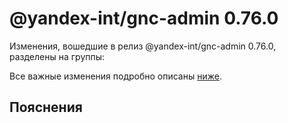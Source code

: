# @yandex-int/gnc-admin 0.76.0

<!-- ЧЕЛОВЕЧЕСКОЕ ВСТУПЛЕНИЕ -->

Изменения, вошедшие в релиз @yandex-int/gnc-admin 0.76.0, разделены на группы:

Все важные изменения подробно описаны [ниже](#Пояснения).

## Пояснения

